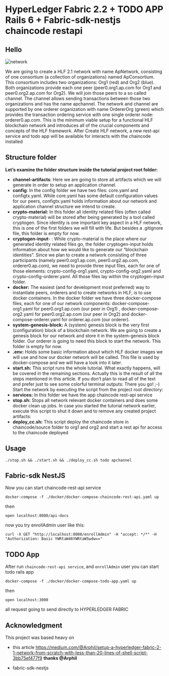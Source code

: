 # HyperLedger Fabric 2.2 + TODO APP Rails 6 + Fabric-sdk-nestjs chaincode restapi

## Hello
![network](https://miro.medium.com/max/700/1*nz4hX8J2DII6fcXzJap37Q.png "network")

We are going to create a HLF 2.1 network with name ApNetwork, consisting of one consortium (a collection of organizations) named ApConsortium. This consortium includes two organizations: Org1 (red) and Org2 (blue). Both organizations provide each one peer (peer0.org1.ap.com for Org1 and peer0.org2.ap.com for Org2). We will join those peers to a so called channel. The channel allows sending transactions between those two organizations and has the name apchannel. The network and channel are supported by one orderer organization with name OrdererOrg (green) which provides the transaction ordering service with one single orderer node: orderer0.ap.com. This is the minimum viable setup for a functional HLF blockchain network and introduces all of the crucial components and concepts of the HLF framework.
After Create HLF network, a new rest-api service  and todo app will be available for interacts with the chaincode installed

## Structure folder

**Let’s examine the folder structure inside the tutorial project root folder:**

- **channel-artifacts**: Here we are going to store all artifacts which we will generate in order to setup an application channel.
- **config**: In the config folder we have two files: core.yaml and configtx.yaml. While core.yaml has some default configuration values for our peers, configtx.yaml holds information about our network and application channel structure we intend to create.
- **crypto-material:** In this folder all identity related files (often called crypto-material) will be stored after being generated by a tool called cryptogen. Since identity is one important key aspect in a HLF network, this is one of the first folders we will fill with life. But besides a .gitignore file, this folder is empty for now.
- **cryptogen-input**- : While crypto-material is the place where our generated identity related files go, the folder cryptogen-input holds information about how we would like to generate our “blockchain identities”. Since we plan to create a network consisting of three participants (namely peer0.org1.ap.com, peer0.org2.ap.com, orderer0.ap.com), we need to provide three input files, each for one of those elements: crypto-config-org1.yaml, crypto-config-org2.yaml and crypto-config-orderer.yaml. All those files lay within the cryptogen-input folder.
- **docker:** The easiest (and for development most preferred) way to instantiate peers, orderers and to create networks in HLF, is to use docker containers. In the docker folder we have three docker-compose files, each for one of our network components: docker-compose-org1.yaml for peer0.org1.ap.com (our peer in Org1) , docker-compose-org2.yaml for peer0.org2.ap.com (our peer in Org2) and docker-compose-orderer.yaml for orderer.ap.com (our orderer).
- **system-genesis-block:** A (system) genesis block is the very first (configuration) block of a blockchain network. We are going to create a genesis block for our network and store it in the system-genesis block folder. Our orderer is going to need this block to start the network. This folder is empty for now.
- **.env:** Holds some basic information about which HLF docker images we will use and how our docker network will be called. This file is used by docker-compose and we will have a look into it later.
- **start.sh:** This script runs the whole tutorial. What exactly happens, will be covered in the remaining sections. Actually this is the result of all the steps mentioned in this article. If you don’t plan to read all of the text and prefer just to see some colorful terminal outputs: There you go! ;-) Start the network by executing the script from the project root directory:
- **services:** In this folder we have the app chaincode rest-api service
- **stop.sh:** Stops all network relevant docker containers and does some docker clean up jobs. In case you started the tutorial network earlier, execute this script to shut it down and to remove any created project artifacts:
- **deploy_cc.sh:** This script deploy the chaincode store in chaincode/source folder to org1 and org2 and start a rest api for access to the chaincode deployed

## Usage

    ./stop.sh && ./start.sh && ./deploy_cc.sh todo apchannel


## Fabric-sdk NestJS
Now you can start chaincode-rest-api service

    docker-compose -f ./docker/docker-compose-chaincode-rest-api.yaml up

then

    open localhost:8080/api-docs

now you try enrollAdmin user like this:

    curl -X GET "http://localhost:8080/enrollAdmin" -H "accept: */*" -H "Authorization: Basic YWRtaW46YWRtaW5wdw=="


## TODO App

After run `chaincode-rest-api service`, and `enrollAdmin` user  you can start todo rails app 

    docker-compose -f ./docker/docker-compose-todo-app.yaml up

then

    open localhost:3000

all request going to send directly to HYPERLEDGER FABRIC 


## Acknowledgment

This project was based heavy on

- this article https://medium.com/@Arphil/setup-a-hyperledger-fabric-2-1-network-from-scratch-with-less-than-20-lines-of-shell-script-3bb75ef477f9
**thanks @Arphil**  

- fabric-sdk-nestjs